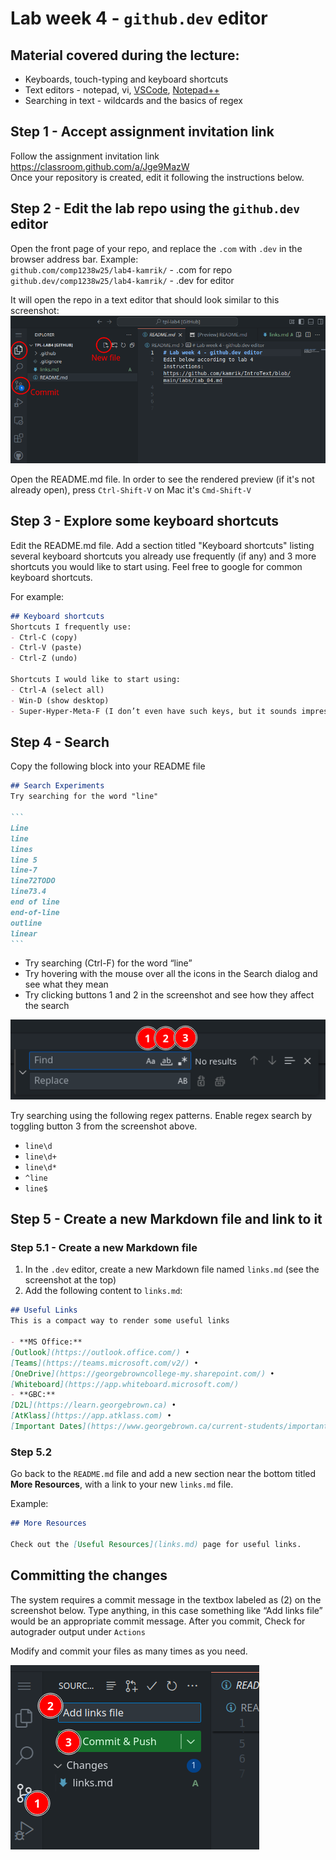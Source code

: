 # Lab week 4 - `github.dev` editor

## Material covered during the lecture:
- Keyboards, touch-typing and keyboard shortcuts  
- Text editors - notepad, vi, [VSCode](https://code.visualstudio.com/download), [Notepad++](https://notepad-plus-plus.org/)
- Searching in text - wildcards and the basics of regex 

## Step 1 - Accept assignment invitation link
Follow the assignment invitation link  
https://classroom.github.com/a/Jge9MazW  
Once your repository is created, edit it following the instructions below.

## Step 2 - Edit the lab repo using the `github.dev` editor

Open the front page of your repo, and replace the `.com` with `.dev` in the browser address bar. Example:  
`github.com/comp1238w25/lab4-kamrik/` - .com for repo  
`github.dev/comp1238w25/lab4-kamrik/` - .dev for editor

It will open the repo in a text editor that should look similar to this screenshot:
![screenshot - enable Pages](img/github_dev_ui_dark.png)


Open the README.md file. In order to see the rendered preview (if it's not already open), press `Ctrl-Shift-V` on Mac it's `Cmd-Shift-V`

## Step 3 - Explore some keyboard shortcuts
Edit the README.md file. Add a section titled "Keyboard shortcuts" listing several keyboard shortcuts you already use frequently (if any) and 3 more shortcuts you would like to start using. Feel free to google for common keyboard shortcuts.

For example:
```markdown
## Keyboard shortcuts
Shortcuts I frequently use: 
- Ctrl-C (copy)
- Ctrl-V (paste)
- Ctrl-Z (undo)

Shortcuts I would like to start using: 
- Ctrl-A (select all)
- Win-D (show desktop)
- Super-Hyper-Meta-F (I don’t even have such keys, but it sounds impressive)
```


## Step 4 - Search
Copy the following block into your README file

````markdown
## Search Experiments
Try searching for the word "line"

```
Line
line
lines
line 5
line-7
line72TODO
line73.4
end of line
end-of-line
outline
linear
```
````

- Try searching (Ctrl-F) for the word “line”
- Try hovering with the mouse over all the icons in the Search dialog and see what they mean
- Try clicking buttons 1 and 2 in the screenshot and see how they affect the search


![search dialog](img/github_search_dialog_dark.png)

Try searching using the following regex patterns. Enable regex search by toggling button 3 from the screenshot above.
- `line\d`
- `line\d+`
- `line\d*`
- `^line`
- `line$`


## Step 5 - Create a new Markdown file and link to it

### Step 5.1 - Create a new Markdown file
1. In the `.dev` editor, create a new Markdown file named `links.md` (see the screenshot at the top)
2. Add the following content to `links.md`:

  ```markdown
  ## Useful Links
  This is a compact way to render some useful links

  - **MS Office:** 
  [Outlook](https://outlook.office.com/) • 
  [Teams](https://teams.microsoft.com/v2/) •
  [OneDrive](https://georgebrowncollege-my.sharepoint.com/) •
  [Whiteboard](https://app.whiteboard.microsoft.com/)  
  - **GBC:** 
  [D2L](https://learn.georgebrown.ca) • 
  [AtKlass](https://app.atklass.com) • 
  [Important Dates](https://www.georgebrown.ca/current-students/important-dates?term=27246&category=131)
   ```


### Step 5.2
Go back to the `README.md` file and add a new section near the bottom titled **More Resources**, with a link to your new `links.md` file.

   Example:

  ```markdown
  ## More Resources

  Check out the [Useful Resources](links.md) page for useful links.
  ```

## Committing the changes
The system requires a commit message in the textbox labeled as (2) on the screenshot below. Type anything, in this case something like “Add links file” would be an appropriate commit message. After you commit, Check for autograder output under `Actions`

Modify and commit your files as many times as you need.


![screenshot - enable Pages](img/github_dev_commit_dark.png)






